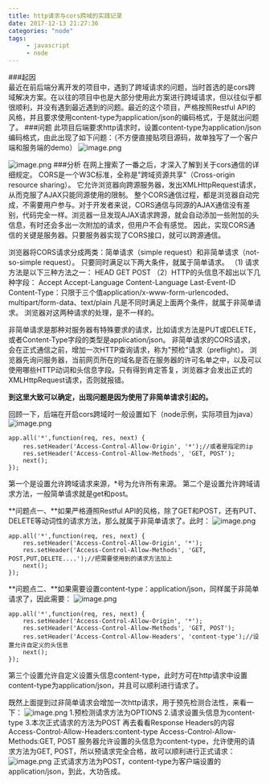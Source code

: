 ```yaml
---
title: http请求与cors跨域的实践记录
date: 2017-12-13 21:27:36
categories: "node" 
tags: 
     - javascript
     - node
---
```

###起因    
最近在前后端分离开发的项目中，遇到了跨域请求的问题，当时首选的是cors跨域解决方案。在以往的项目中也是大部分使用此方案进行跨域请求，但以往似乎都很顺利，并没有遇到最近遇到的问题。最近的这个项目，严格按照Restful API的风格，并且要求使用content-type为application/json的编码格式，于是就出问题了。
###问题
此项目后端要求http请求时，设置content-type为application/json编码格式，由此出现了如下问题：（不方便直接贴项目源码，故单独写了一个客户端和服务端的demo）
![image.png](http://upload-images.jianshu.io/upload_images/6651371-509fde6333a06512.png?imageMogr2/auto-orient/strip%7CimageView2/2/w/1240)

![image.png](http://upload-images.jianshu.io/upload_images/6651371-65122c04eff93d14.png?imageMogr2/auto-orient/strip%7CimageView2/2/w/1240)
###分析
在网上搜索了一番之后，才深入了解到关于cors通信的详细规定。
CORS是一个W3C标准，全称是"跨域资源共享"（Cross-origin resource sharing）。
它允许浏览器向跨源服务器，发出XMLHttpRequest请求，从而克服了AJAX只能同源使用的限制。
整个CORS通信过程，都是浏览器自动完成，不需要用户参与。对于开发者来说，CORS通信与同源的AJAX通信没有差别，代码完全一样。浏览器一旦发现AJAX请求跨源，就会自动添加一些附加的头信息，有时还会多出一次附加的请求，但用户不会有感觉。
因此，实现CORS通信的关键是服务器。只要服务器实现了CORS接口，就可以跨源通信。

浏览器将CORS请求分成两类：简单请求（simple request）和非简单请求（not-so-simple request）。
只要同时满足以下两大条件，就属于简单请求。
（1) 请求方法是以下三种方法之一：
        HEAD
        GET
        POST
（2）HTTP的头信息不超出以下几种字段：
       Accept
       Accept-Language
       Content-Language
       Last-Event-ID
       Content-Type：只限于三个值application/x-www-form-urlencoded、multipart/form-data、text/plain
凡是不同时满足上面两个条件，就属于非简单请求。
浏览器对这两种请求的处理，是不一样的。

非简单请求是那种对服务器有特殊要求的请求，比如请求方法是PUT或DELETE，或者Content-Type字段的类型是application/json。
非简单请求的CORS请求，会在正式通信之前，增加一次HTTP查询请求，称为"预检"请求（preflight）。
浏览器先询问服务器，当前网页所在的域名是否在服务器的许可名单之中，以及可以使用哪些HTTP动词和头信息字段。只有得到肯定答复，浏览器才会发出正式的XMLHttpRequest请求，否则就报错。

**到这里大致可以确定，出现问题是因为使用了非简单请求引起的。**

回顾一下，后端在开启cors跨域时一般设置如下（node示例，实际项目为java）
![image.png](http://upload-images.jianshu.io/upload_images/6651371-69bc22b2cb0ee42e.png?imageMogr2/auto-orient/strip%7CimageView2/2/w/1240)

```
app.all('*',function(req, res, next) {
    res.setHeader('Access-Control-Allow-Origin', '*');//或者是指定的ip
    res.setHeader('Access-Control-Allow-Methods', 'GET, POST');
    next();
});
```
第一个是设置允许跨域请求来源，*号为允许所有来源。
第二个是设置允许跨域请求方法，一般简单请求就是get和post。

**问题点一、**如果严格遵照Restful API的风格，除了GET和POST，还有PUT、DELETE等动词性的请求方法，那么就属于非简单请求了。此时：
![image.png](http://upload-images.jianshu.io/upload_images/6651371-7f2e4437546c51b5.png?imageMogr2/auto-orient/strip%7CimageView2/2/w/1240)

```
app.all('*',function(req, res, next) {
    res.setHeader('Access-Control-Allow-Origin', '*');
    res.setHeader('Access-Control-Allow-Methods', 'GET, POST,PUT,DELETE....');//把需要使用到的请求方法加上
    next();
});
```
**问题点二、**如果需要设置content-type：application/json，同样属于非简单请求了，因此需要：
![image.png](http://upload-images.jianshu.io/upload_images/6651371-b52c30e5c16e4a2f.png?imageMogr2/auto-orient/strip%7CimageView2/2/w/1240)

```
app.all('*',function(req, res, next) {
    res.setHeader('Access-Control-Allow-Origin', '*');
    res.setHeader('Access-Control-Allow-Methods', 'GET, POST');
    res.setHeader('Access-Control-Allow-Headers', 'content-type');//设置允许自定义的头信息
    next();
});
```
第三个设置允许自定义设置头信息content-type，此时方可在http请求中设置content-type为application/json，并且可以顺利进行请求了。

既然上面提到过非简单请求会增加一次http请求，用于预先检测合法性，来看一下：
![image.png](http://upload-images.jianshu.io/upload_images/6651371-a09f105cd608f45f.png?imageMogr2/auto-orient/strip%7CimageView2/2/w/1240)
1.预检测请求方法为OPTIONS
2.请求设置头信息为content-type
3.本次正式请求的方法为POST
再去看看Response Headers的内容
Access-Control-Allow-Headers:content-type
Access-Control-Allow-Methods:GET, POST
服务器允许设置的头信息为content-type，允许使用的请求方法为GET, POST，所以预请求完全合格，故可以顺利进行正式请求：
![image.png](http://upload-images.jianshu.io/upload_images/6651371-6bf4aa15a30da288.png?imageMogr2/auto-orient/strip%7CimageView2/2/w/1240)
正式请求方法为POST，content-type为客户端设置的application/json，到此，大功告成。